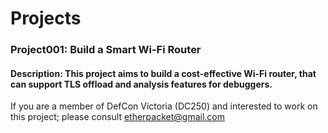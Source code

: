 # Projects



### Project001: Build a Smart Wi-Fi Router

#### Description: This project aims to build a cost-effective Wi-Fi router, that can support TLS offload and analysis features for debuggers. 

If you are a member of DefCon Victoria (DC250) and interested to work on this project; 
please consult <etherpacket@gmail.com>


